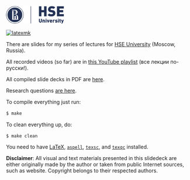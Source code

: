 <img src="hse-logo.svg" height="48px"/>

[![latexmk](https://github.com/yegor256/sqm/actions/workflows/latexmk.yml/badge.svg?branch=master)](https://github.com/yegor256/sqm/actions/workflows/latexmk.yml)

There are slides for my series of lectures for [HSE University](https://www.hse.ru/en/) (Moscow, Russia).

All recorded videos (so far) are in [this YouTube playlist](https://www.youtube.com/playlist?list=PLaIsQH4uc08xyXRhhYPHh-Yam2kEwNaLl) (все лекции по-русски!).

All compiled slide decks in PDF are [here](https://yegor256.github.io/sqm/).

Research questions [are here](https://gist.github.com/yegor256/3dde3560d26ba1d7b1d2a91dbe118a12).

To compile everything just run:

```bash
$ make
```

To clean everything up, do:

```
$ make clean
```

You need to have
[LaTeX](https://en.wikipedia.org/wiki/LaTeX),
[`aspell`](http://aspell.net/),
[`texsc`](https://rubygems.org/gems/texsc),
and
[`texqc`](https://rubygems.org/gems/texqc)
installed.

**Disclaimer**: All visual and text materials presented in
this slidedeck are either originally made by the author or taken from public
Internet sources, such as website. Copyright belongs to their respected
authors.